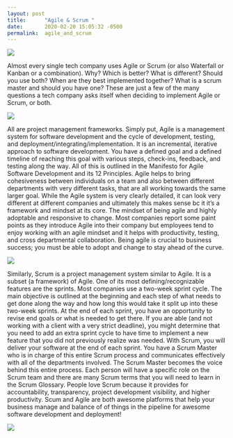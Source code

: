 ```yaml
---
layout: post
title:      "Agile & Scrum "
date:       2020-02-20 15:05:32 -0500
permalink:  agile_and_scrum
---
```




![](https://media.giphy.com/media/xT1XGOGdyDrL2BTfxK/giphy.gif)

Almost every single tech company uses Agile or Scrum (or also Waterfall or Kanban or a combination). Why? Which is better? What is different? Should you use both? When are they best implemented together? What is a scrum master and should you have one? These are just a few of the many questions a tech company asks itself when deciding to implement Agile or Scrum, or both. 


![](https://media.giphy.com/media/CQDmX4bCoJTNK/giphy.gif)

All are project management frameworks. Simply put, Agile is a management system for software development and the cycle of development, testing, and deployment/integrating/implementation. It is an incremental, iterative approach to software development. You have a defined goal and a defined timeline of reaching this goal with various steps, check-ins, feedback, and testing along the way. All of this is outlined in the Manifesto for Agile Software Development and its 12 Principles. Agile helps to bring cohesiveness between individuals on a team and also between different departments with very different tasks, that are all working towards the same larger goal. While the Agile system is very clearly detailed, it can look very different at different companies and ultimately this makes sense bc it it’s a framework and mindset at its core. The mindset of being agile and highly adoptable and responsive to change. Most companies report some paint points as they introduce Agile into their company but employees tend to enjoy working with an agile mindset and it helps with productivity, testing, and cross departmental collaboration. Being agile is crucial to business success; you must be able to adopt and change to stay ahead of the curve. 

![](https://media.giphy.com/media/Q1LPV0vs7oKqc/giphy.gif)

Similarly, Scrum is a project management system similar to Agile. It is a subset (a framework) of Agile. One of its most defining/recognizable features are the sprints. Most companies use a two-week sprint cycle. The main objective is outlined at the beginning and each step of what needs to get done along the way and how long this would take it split up into these two-week sprints. At the end of each sprint, you have an opportunity to revise end goals or what is needed to get there. If you are able (and not working with a client with a very strict deadline), you might determine that you need to add an extra sprint cycle to have time to implement a new feature that you did not previously realize was needed. With Scrum, you will deliver your software at the end of each sprint. You have a Scrum Master who is in charge of this entire Scrum process and communicates effectively with all of the departments involved. The Scrum Master becomes the voice behind this entire process. Each person will have a specific role on the Scrum team and there are many Scrum terms that you will need to learn in the Scrum Glossary. People love Scrum because it provides for accountability, transparency, project development visibility, and higher productivity. Scum and Agile are both awesome platforms that help your business manage and balance of of things in the pipeline for awesome software development and deployment! 

![](https://media.giphy.com/media/yHKOzZnHZyjkY/giphy.gif)

